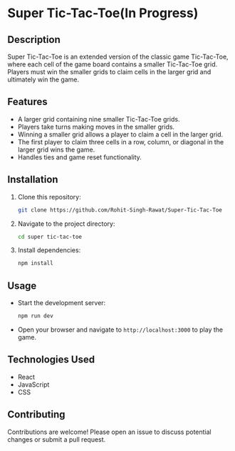 
# Super Tic-Tac-Toe(In Progress)

## Description
Super Tic-Tac-Toe is an extended version of the classic game Tic-Tac-Toe, where each cell of the game board contains a smaller Tic-Tac-Toe grid. Players must win the smaller grids to claim cells in the larger grid and ultimately win the game.

## Features
- A larger grid containing nine smaller Tic-Tac-Toe grids.
- Players take turns making moves in the smaller grids.
- Winning a smaller grid allows a player to claim a cell in the larger grid.
- The first player to claim three cells in a row, column, or diagonal in the larger grid wins the game.
- Handles ties and game reset functionality.

## Installation
1. Clone this repository:
    ```bash
    git clone https://github.com/Rohit-Singh-Rawat/Super-Tic-Tac-Toe
    ```

2. Navigate to the project directory:
    ```bash
    cd super tic-tac-toe
    ```

3. Install dependencies:
    ```bash
    npm install
    ```

## Usage
- Start the development server:
    ```bash
    npm run dev
    ```

- Open your browser and navigate to `http://localhost:3000` to play the game.

## Technologies Used
- React
- JavaScript
- CSS

## Contributing
Contributions are welcome! Please open an issue to discuss potential changes or submit a pull request.

